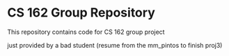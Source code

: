 CS 162 Group Repository
=======================

This repository contains code for CS 162 group project

just provided by a bad student
(resume from the mm_pintos to finish proj3)
